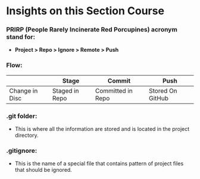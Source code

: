 # Insights on this Section Course
### PRIRP (People Rarely Incinerate Red Porcupines) acronym stand for:
- **Project > Repo > Ignore > Remote > Push**
### Flow:

|   | Stage | Commit | Push |
| ------------- | ------------- | ------------- | ------------- |
| Change in Disc  | Staged in Repo  | Committed in Repo | Stored On GitHub  |
### .git folder:
- This is where all the information are stored and is located in the project directory.
### .gitignore:
- This is the name of a special file that contains pattern of project files that should be ignored.
